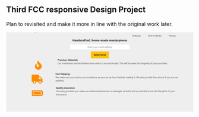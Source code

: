 ## Third FCC responsive Design Project

Plan to revisited and make it more in line with the original work later.

![Screenshot of Project](./Assets/screenshot.png)
